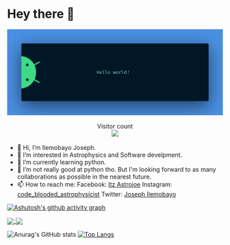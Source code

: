 

# Hey there :wave:


<img src="https://raw.githubusercontent.com/Astro-Joe/Astro-Joe/master/resources/banner.png">
<p align="center"> 
  Visitor count<br>
  <img src="https://profile-counter.glitch.me/Astro-Joe/count.svg" />
</p>

- 👋 Hi, I’m Ilemobayo Joseph.
- 👀 I’m interested in Astrophysics and Software develpment.
- 🌱 I’m currently learning python.
- 💞️ I’m not really good at python tho. But I'm looking forward to as many collaborations as possible in the nearest future.
- 📫 How to reach me: Facebook: [Itz Astrojoe](https://web.facebook.com/tolu.ilemobayo.5)
                      Instagram: [code_blooded_astrophysicist](https://www.instagram.com/code_blooded_astrophysicist/)
                      Twitter: [Joseph Ilemobayo](https://twitter.com/JIlemobayo)
<!---
Astro-Joe/Astro-Joe is a ✨ special ✨ repository because its `README.md` (this file) appears on your GitHub profile.
You can click the Preview link to take a look at your changes.
--->
[![Ashutosh's github activity graph](https://github-readme-activity-graph.vercel.app/graph?username=Astro-Joe&bg_color=121023&color=43d6c7&line=ff4291&point=f9d834&area=true&hide_border=true)](https://github.com/ashutosh00710/github-readme-activity-graph)

<a href="https://github.com/anuraghazra/github-readme-stats">
  <img align="center" src="https://github-readme-stats.vercel.app/api/pin/?username=Astro-Joe&repo=Python-Learning-Process&theme=radical" />
</a>
<a href="https://github.com/anuraghazra/convoychat">
  <img align="center" src="https://github-readme-stats.vercel.app/api/pin/?username=Astro-Joe&repo=Python-projects&theme=radical" />
</a>


![Anurag's GitHub stats](https://github-readme-stats.vercel.app/api?username=Astro-Joe&show_icons=true&theme=radical)
[![Top Langs](https://github-readme-stats.vercel.app/api/top-langs/?username=Astro-Joe&langs_count=8&theme=radical)](https://github.com/anuraghazra/github-readme-stats)
